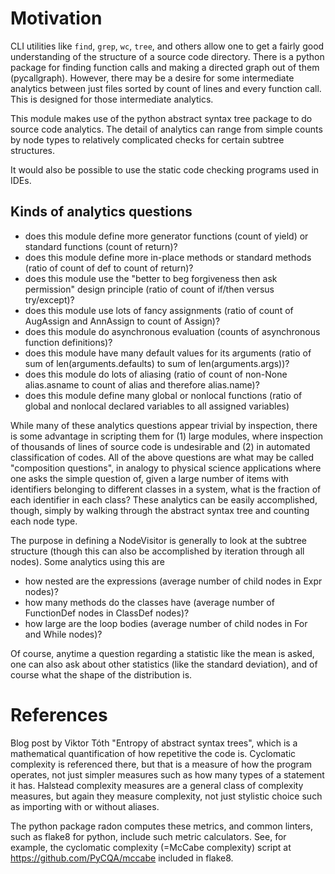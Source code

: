 # Motivation

CLI utilities like `find`, `grep`, `wc`, `tree`, and others allow one
to get a fairly good understanding of the structure of a source code
directory. There is a python package for finding function calls and
making a directed graph out of them (pycallgraph). However, there may
be a desire for some intermediate analytics between just files sorted
by count of lines and every function call. This is designed for those
intermediate analytics.

This module makes use of the python abstract syntax tree package to do
source code analytics. The detail of analytics can range from simple
counts by node types to relatively complicated checks for certain
subtree structures.

It would also be possible to use the static code checking programs used in IDEs.

## Kinds of analytics questions


- does this module define more generator functions (count of yield) or standard functions (count of return)?
- does this module define more in-place methods or standard methods (ratio of count of def to count of return)?
- does this module use the "better to beg forgiveness then ask permission" design principle (ratio of count of if/then versus try/except)? 
- does this module use lots of fancy assignments (ratio of count of AugAssign and AnnAssign to count of Assign)?
- does this module do asynchronous evaluation (counts of asynchronous function definitions)?
- does this module have many default values for its arguments (ratio of sum of len(arguments.defaults) to sum of len(arguments.args))?
- does this module do lots of aliasing (ratio of count of non-None alias.asname to count of alias and therefore alias.name)?
- does this module define many global or nonlocal functions (ratio of global and nonlocal declared variables to all assigned variables)

While many of these analytics questions appear trivial by inspection,
there is some advantage in scripting them for (1) large modules, where
inspection of thousands of lines of source code is undesirable and (2)
in automated classification of codes. All of the above questions are
what may be called "composition questions", in analogy to physical
science applications where one asks the simple question of, given a
large number of items with identifiers belonging to different classes in
a system, what is the fraction of each identifier in each class? These
analytics can be easily accomplished, though, simply by walking through
the abstract syntax tree and counting each node type.

The purpose in defining a NodeVisitor is generally to look at the
subtree structure (though this can also be accomplished by iteration
through all nodes). Some analytics using this are

- how nested are the expressions (average number of child nodes in Expr nodes)?
- how many methods do the classes have (average number of FunctionDef nodes in ClassDef nodes)?
- how large are the loop bodies (average number of child nodes in For and While nodes)?

Of course, anytime a question regarding a statistic like the mean is
asked, one can also ask about other statistics (like the standard
deviation), and of course what the shape of the distribution is.

# References

Blog post by Viktor Tóth "Entropy of abstract syntax trees", which is
a mathematical quantification of how repetitive the code is. Cyclomatic
complexity is referenced there, but that is a measure of how the
program operates, not just simpler measures such as how many types of
a statement it has. Halstead complexity measures are a general class
of complexity measures, but again they measure complexity, not just
stylistic choice such as importing with or without aliases. 

The python package radon computes these metrics, and common linters,
such as flake8 for python, include such metric calculators. See, for
example, the cyclomatic complexity (=McCabe complexity) script at
https://github.com/PyCQA/mccabe included in flake8.
